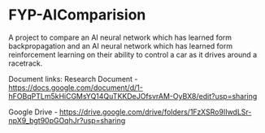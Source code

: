 # FYP-AIComparision

A project to compare an AI neural network which has learned form backpropagation and an AI neural network which has learned form reinforcement learning on their ability to control a car as it drives around a racetrack.

Document links:
Research Document - https://docs.google.com/document/d/1-hFOBqPTLm5kHiCGMsYQ14QuTKKDeJOfsvrAM-OyBX8/edit?usp=sharing

Google Drive - https://drive.google.com/drive/folders/1FzXSRo9IIwdLSr-npX9_bgt90pGOqhJr?usp=sharing
